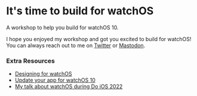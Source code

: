 # It's time to build for watchOS
A workshop to help you build for watchOS 10.

I hope you enjoyed my workshop and got you excited to build for watchOS! You can always reach out to me on [Twitter](https://x.com/hiddevdploeg) or [Mastodon](https://mastodon.design/@hidde).

### Extra Resources
- [Designing for watchOS](https://developer.apple.com/design/human-interface-guidelines/designing-for-watchos)
- [Update your app for watchOS 10](https://developer.apple.com/videos/play/wwdc2023/10031)
- [My talk about watchOS during Do iOS 2022](https://www.youtube.com/watch?v=L5HKInoo8r0&t=5s&pp=ygUTaGlkZGUgdmFuIGRlciBwbG9lZw%3D%3D)
